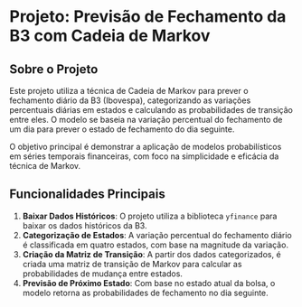 # Projeto: Previsão de Fechamento da B3 com Cadeia de Markov

## Sobre o Projeto
Este projeto utiliza a técnica de Cadeia de Markov para prever o fechamento diário da B3 (Ibovespa), categorizando as variações percentuais diárias em estados e calculando as probabilidades de transição entre eles. O modelo se baseia na variação percentual do fechamento de um dia para prever o estado de fechamento do dia seguinte.

O objetivo principal é demonstrar a aplicação de modelos probabilísticos em séries temporais financeiras, com foco na simplicidade e eficácia da técnica de Markov.

## Funcionalidades Principais
1. **Baixar Dados Históricos**: O projeto utiliza a biblioteca `yfinance` para baixar os dados históricos da B3.
2. **Categorização de Estados**: A variação percentual do fechamento diário é classificada em quatro estados, com base na magnitude da variação.
3. **Criação da Matriz de Transição**: A partir dos dados categorizados, é criada uma matriz de transição de Markov para calcular as probabilidades de mudança entre estados.
4. **Previsão de Próximo Estado**: Com base no estado atual da bolsa, o modelo retorna as probabilidades de fechamento no dia seguinte.
